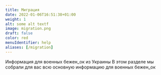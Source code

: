 ```yaml
---
title: Миграция
date: 2022-01-06T16:51:38+01:00
weight: 1
alt: some alt textf
image: migration.png
draft: false
color: red
menuIdentifier: help
aliases: [/migration]
---
```

Информация для военных бежен_ок из Украины
В этом разделе мы собрали для вас всю основную информацию для военных бежен_ок